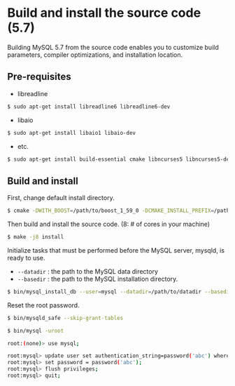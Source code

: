 # Build and install the source code (5.7)

Building MySQL 5.7 from the source code enables you to customize build parameters, compiler optimizations, and installation location.

## Pre-requisites

- libreadline

```bash
$ sudo apt-get install libreadline6 libreadline6-dev
```

- libaio

```bash
$ sudo apt-get install libaio1 libaio-dev
```

- etc.

```bash
$ sudo apt-get install build-essential cmake libncurses5 libncurses5-dev bison
```

## Build and install

First, change default install directory.

```bash
$ cmake -DWITH_BOOST=/path/to/boost_1_59_0 -DCMAKE_INSTALL_PREFIX=/path/to/dir
```

Then build and install the source code.
(8: # of cores in your machine)

```bash
$ make -j8 install
```

Initialize tasks that must be performed before the MySQL server, mysqld, is ready to use.
- `--datadir` : the path to the MySQL data directory
- `--basedir` : the path to the MySQL installation directory.

```bash
$ bin/mysql_install_db --user=mysql --datadir=/path/to/datadir --basedir=/path/to/basedir
```

Reset the root password.

```bash
$ bin/mysqld_safe --skip-grant-tables

$ bin/mysql -uroot

root:(none)> use mysql;

root:mysql> update user set authentication_string=password('abc') where user='root';
root:mysql> set password = password('abc');
root:mysql> flush privileges;
root:mysql> quit;
```
